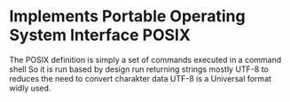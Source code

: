 # Implements Portable Operating System Interface POSIX
The POSIX definition is simply a set of commands executed in a command shell
So it is run based by design run returning strings mostly UTF-8 to reduces 
the need to convert charakter data UTF-8 is a Universal format widly used.
